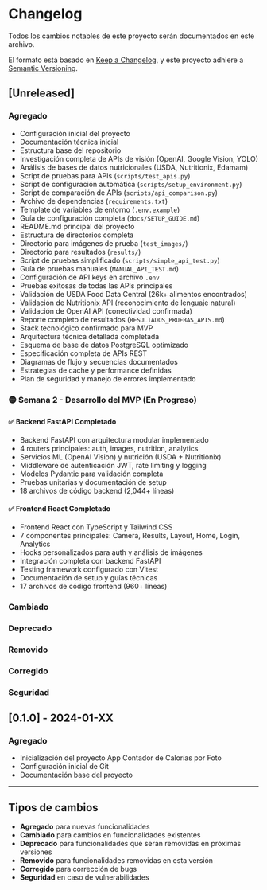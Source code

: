 # Changelog

Todos los cambios notables de este proyecto serán documentados en este archivo.

El formato está basado en [Keep a Changelog](https://keepachangelog.com/es-ES/1.0.0/),
y este proyecto adhiere a [Semantic Versioning](https://semver.org/spec/v2.0.0.html).

## [Unreleased]

### Agregado
- Configuración inicial del proyecto
- Documentación técnica inicial
- Estructura base del repositorio
- Investigación completa de APIs de visión (OpenAI, Google Vision, YOLO)
- Análisis de bases de datos nutricionales (USDA, Nutritionix, Edamam)
- Script de pruebas para APIs (`scripts/test_apis.py`)
- Script de configuración automática (`scripts/setup_environment.py`)
- Script de comparación de APIs (`scripts/api_comparison.py`)
- Archivo de dependencias (`requirements.txt`)
- Template de variables de entorno (`.env.example`)
- Guía de configuración completa (`docs/SETUP_GUIDE.md`)
- README.md principal del proyecto
- Estructura de directorios completa
- Directorio para imágenes de prueba (`test_images/`)
- Directorio para resultados (`results/`)
- Script de pruebas simplificado (`scripts/simple_api_test.py`)
- Guía de pruebas manuales (`MANUAL_API_TEST.md`)
- Configuración de API keys en archivo `.env`
- Pruebas exitosas de todas las APIs principales
- Validación de USDA Food Data Central (26k+ alimentos encontrados)
- Validación de Nutritionix API (reconocimiento de lenguaje natural)
- Validación de OpenAI API (conectividad confirmada)
- Reporte completo de resultados (`RESULTADOS_PRUEBAS_APIS.md`)
- Stack tecnológico confirmado para MVP
- Arquitectura técnica detallada completada
- Esquema de base de datos PostgreSQL optimizado
- Especificación completa de APIs REST
- Diagramas de flujo y secuencias documentados
- Estrategias de cache y performance definidas
- Plan de seguridad y manejo de errores implementado

### 🟡 Semana 2 - Desarrollo del MVP (En Progreso)

#### ✅ Backend FastAPI Completado
- Backend FastAPI con arquitectura modular implementado
- 4 routers principales: auth, images, nutrition, analytics
- Servicios ML (OpenAI Vision) y nutrición (USDA + Nutritionix)
- Middleware de autenticación JWT, rate limiting y logging
- Modelos Pydantic para validación completa
- Pruebas unitarias y documentación de setup
- 18 archivos de código backend (2,044+ líneas)

#### ✅ Frontend React Completado
- Frontend React con TypeScript y Tailwind CSS
- 7 componentes principales: Camera, Results, Layout, Home, Login, Analytics
- Hooks personalizados para auth y análisis de imágenes
- Integración completa con backend FastAPI
- Testing framework configurado con Vitest
- Documentación de setup y guías técnicas
- 17 archivos de código frontend (960+ líneas)

### Cambiado

### Deprecado

### Removido

### Corregido

### Seguridad

## [0.1.0] - 2024-01-XX

### Agregado
- Inicialización del proyecto App Contador de Calorías por Foto
- Configuración inicial de Git
- Documentación base del proyecto

---

## Tipos de cambios
- **Agregado** para nuevas funcionalidades
- **Cambiado** para cambios en funcionalidades existentes
- **Deprecado** para funcionalidades que serán removidas en próximas versiones
- **Removido** para funcionalidades removidas en esta versión
- **Corregido** para corrección de bugs
- **Seguridad** en caso de vulnerabilidades